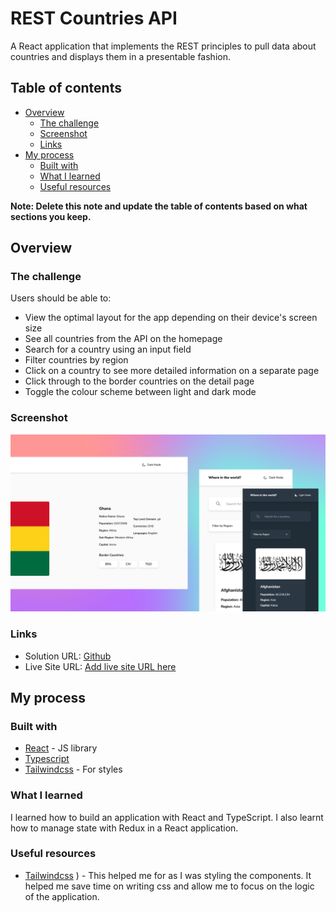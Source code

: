 # REST Countries API

A React application that implements the REST principles to pull data about countries and displays them in a presentable fashion.

## Table of contents

- [Overview](#overview)
  - [The challenge](#the-challenge)
  - [Screenshot](#screenshot)
  - [Links](#links)
- [My process](#my-process)
  - [Built with](#built-with)
  - [What I learned](#what-i-learned)
  - [Useful resources](#useful-resources)

**Note: Delete this note and update the table of contents based on what sections you keep.**

## Overview

### The challenge

Users should be able to:

- View the optimal layout for the app depending on their device's screen size
- See all countries from the API on the homepage
- Search for a country using an input field
- Filter countries by region
- Click on a country to see more detailed information on a separate page
- Click through to the border countries on the detail page
- Toggle the colour scheme between light and dark mode

### Screenshot

![](./screenshot.png)

### Links

- Solution URL: [Github](https://github.com/larbiDanquah/rest-countries-api)
- Live Site URL: [Add live site URL here](https://your-live-site-url.com)

## My process

### Built with

- [React](https://reactjs.org/) - JS library
- [Typescript](https://www.typescriptlang.org/)
- [Tailwindcss](https://tailwindcss.com/) - For styles

### What I learned

I learned how to build an application with React and TypeScript. I also learnt how to manage state with Redux in a React application.

### Useful resources

- [Tailwindcss](https://tailwindcss.com/) ) - This helped me for as I was styling the components. It helped me save time on writing css and allow me to focus on the logic of the application.
